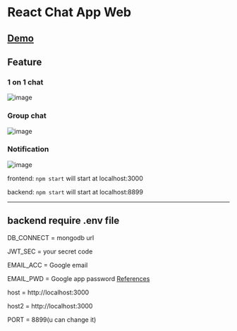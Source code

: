 # React Chat App Web

## [Demo](https://vicckuo.github.io/Chat-app)

## Feature

### 1 on 1 chat

![image](https://drive.google.com/uc?export=view&id=1L-ynOO0Dm7fo6XhQbHc5jIgqYhMYZK9b)

### Group chat

![image](https://drive.google.com/uc?export=view&id=1gNwKug9rRny3ib9GRczCb5pVC1ERhsPp)

### Notification

![image](https://drive.google.com/uc?export=view&id=1yigF41oe6Z0M1_wUpBEYKhiwenneqL-J)

frontend: `npm start` will start at localhost:3000

backend: `npm start` will start at localhost:8899

---

## backend require .env file

DB_CONNECT = mongodb url

JWT_SEC = your secret code

EMAIL_ACC = Google email

EMAIL_PWD = Google app password [References](https://support.google.com/accounts/answer/185833?hl=en)

host = http://localhost:3000

host2 = http://localhost:3000

PORT = 8899(u can change it)

